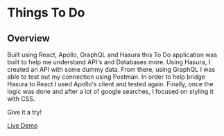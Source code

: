 # Things To Do

## Overview

Built using React, Apollo, GraphQL and Hasura this To Do application was built to help me understand API's and Databases more. Using Hasura, I created an API with some dummy data. From there, using GraphQL I was able to test out my connection using Postman. In order to help bridge Hasura to React I used Apollo's client and tested again. Finally, once the logic was done and after a lot of google searches, I focused on styling it with CSS. 

Give it a try! 

[Live Demo](https://efrenmarin45.github.io/react-todo/)




